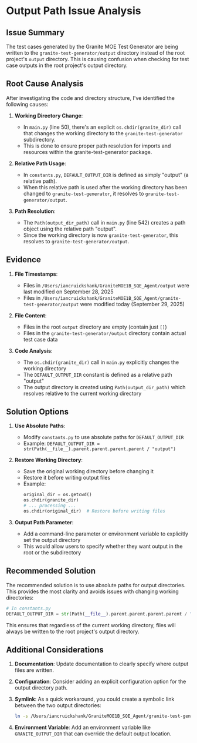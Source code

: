 # Output Path Issue Analysis

## Issue Summary

The test cases generated by the Granite MOE Test Generator are being written to the `granite-test-generator/output` directory instead of the root project's `output` directory. This is causing confusion when checking for test case outputs in the root project's output directory.

## Root Cause Analysis

After investigating the code and directory structure, I've identified the following causes:

1. **Working Directory Change**: 
   - In `main.py` (line 50), there's an explicit `os.chdir(granite_dir)` call that changes the working directory to the `granite-test-generator` subdirectory.
   - This is done to ensure proper path resolution for imports and resources within the granite-test-generator package.

2. **Relative Path Usage**:
   - In `constants.py`, `DEFAULT_OUTPUT_DIR` is defined as simply "output" (a relative path).
   - When this relative path is used after the working directory has been changed to `granite-test-generator`, it resolves to `granite-test-generator/output`.

3. **Path Resolution**:
   - The `Path(output_dir_path)` call in `main.py` (line 542) creates a path object using the relative path "output".
   - Since the working directory is now `granite-test-generator`, this resolves to `granite-test-generator/output`.

## Evidence

1. **File Timestamps**:
   - Files in `/Users/iancruickshank/GraniteMOE1B_SQE_Agent/output` were last modified on September 28, 2025
   - Files in `/Users/iancruickshank/GraniteMOE1B_SQE_Agent/granite-test-generator/output` were modified today (September 29, 2025)

2. **File Content**:
   - Files in the root `output` directory are empty (contain just `[]`)
   - Files in the `granite-test-generator/output` directory contain actual test case data

3. **Code Analysis**:
   - The `os.chdir(granite_dir)` call in `main.py` explicitly changes the working directory
   - The `DEFAULT_OUTPUT_DIR` constant is defined as a relative path "output"
   - The output directory is created using `Path(output_dir_path)` which resolves relative to the current working directory

## Solution Options

1. **Use Absolute Paths**:
   - Modify `constants.py` to use absolute paths for `DEFAULT_OUTPUT_DIR`
   - Example: `DEFAULT_OUTPUT_DIR = str(Path(__file__).parent.parent.parent.parent / "output")`

2. **Restore Working Directory**:
   - Save the original working directory before changing it
   - Restore it before writing output files
   - Example:
     ```python
     original_dir = os.getcwd()
     os.chdir(granite_dir)
     # ... processing ...
     os.chdir(original_dir)  # Restore before writing files
     ```

3. **Output Path Parameter**:
   - Add a command-line parameter or environment variable to explicitly set the output directory
   - This would allow users to specify whether they want output in the root or the subdirectory

## Recommended Solution

The recommended solution is to use absolute paths for output directories. This provides the most clarity and avoids issues with changing working directories:

```python
# In constants.py
DEFAULT_OUTPUT_DIR = str(Path(__file__).parent.parent.parent.parent / "output")
```

This ensures that regardless of the current working directory, files will always be written to the root project's output directory.

## Additional Considerations

1. **Documentation**: Update documentation to clearly specify where output files are written.

2. **Configuration**: Consider adding an explicit configuration option for the output directory path.

3. **Symlink**: As a quick workaround, you could create a symbolic link between the two output directories:
   ```bash
   ln -s /Users/iancruickshank/GraniteMOE1B_SQE_Agent/granite-test-generator/output/* /Users/iancruickshank/GraniteMOE1B_SQE_Agent/output/
   ```

4. **Environment Variable**: Add an environment variable like `GRANITE_OUTPUT_DIR` that can override the default output location.
